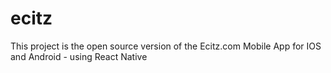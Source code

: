 # ecitz
This project is the open source version of the Ecitz.com  Mobile App for IOS and Android - using React Native
